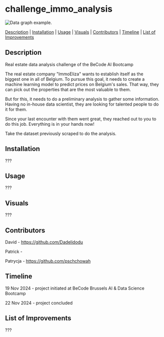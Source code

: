 # **challenge_immo_analysis**

![Data graph example.](https://preview.redd.it/an-analysis-on-the-current-state-of-belgian-real-estate-v0-6r25tnhnq7ha1.png?width=941&format=png&auto=webp&s=ccf3c68010a7a3ceb31c535f11021778ed735e8d)

[Description](#Description)     |       [Installation](#Installation)    |       [Usage](#Usage)    |       [Visuals](#Visuals)     |       [Contributors](#Contributors)    |      [Timeline](#Timeline)       |       [List of Improvements](#list-of-improvements)  

## **Description**
Real estate data analysis challenge of the BeCode AI Bootcamp

The real estate company "ImmoEliza" wants to establish itself as the biggest one in all of Belgium. To pursue this goal, it needs to create a machine learning model to predict prices on Belgium's sales. That way, they can pick out the properties that are the most valuable to them.

But for this, it needs to do a preliminary analysis to gather some information. Having no in-house data scientist, they are looking for talented people to do it for them.

Since your last encounter with them went great, they reached out to you to do this job. Everything is in your hands now!

Take the dataset previously scraped to do the analysis.

## **Installation**
???


## **Usage**
???


## **Visuals**
???


## **Contributors**
David - https://github.com/Dadelidodu

Patrick - 

Patrycja - https://github.com/pschchowah


## **Timeline**
19 Nov 2024 - project initiated at BeCode Brussels AI & Data Science Bootcamp

22 Nov 2024 - project concluded

## **List of Improvements**
???


